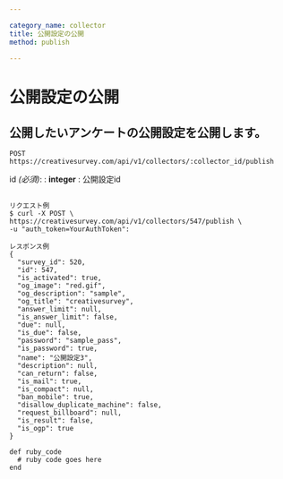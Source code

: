 ```yaml
---

category_name: collector
title: 公開設定の公開
method: publish

---
```


# 公開設定の公開

## 公開したいアンケートの公開設定を公開します。

`POST https://creativesurvey.com/api/v1/collectors/:collector_id/publish`

id _(必須)_:
: __integer__
: 公開設定id 
 
~~~

リクエスト例
$ curl -X POST \
https://creativesurvey.com/api/v1/collectors/547/publish \
-u "auth_token=YourAuthToken":

レスポンス例
{
  "survey_id": 520,
  "id": 547,
  "is_activated": true,
  "og_image": "red.gif",
  "og_description": "sample",
  "og_title": "creativesurvey",
  "answer_limit": null,
  "is_answer_limit": false,
  "due": null,
  "is_due": false,
  "password": "sample_pass",
  "is_password": true,
  "name": "公開設定3",
  "description": null,
  "can_return": false,
  "is_mail": true,
  "is_compact": null,
  "ban_mobile": true,
  "disallow_duplicate_machine": false,
  "request_billboard": null,
  "is_result": false,
  "is_ogp": true
}

~~~


~~~
def ruby_code
  # ruby code goes here
end
~~~

　
　
